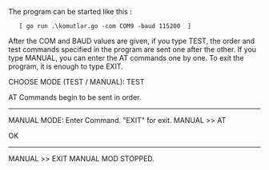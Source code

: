 The program can be started like this : 

       [ go run .\komutlar.go -com COM9 -baud 115200  ]

After the COM and BAUD values ​​are given, if you type TEST, the order and test commands specified in the program are sent one after the other.
If you type MANUAL, you can enter the AT commands one by one. To exit the program, it is enough to type EXIT.



CHOOSE MODE (TEST / MANUAL): TEST

AT Commands begin to be sent in order.

---------------------------------------------------------------

MANUAL MODE: Enter Command. "EXIT" for exit.
MANUAL >> AT

OK

----------------------------------------------------------------
MANUAL >> EXIT
MANUAL MOD STOPPED.
